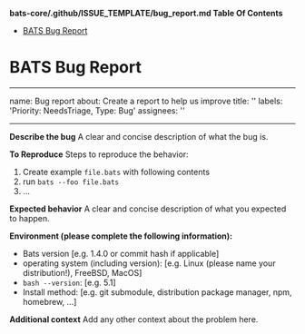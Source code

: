 <!-- START doctoc generated TOC please keep comment here to allow auto update -->
<!-- DON'T EDIT THIS SECTION, INSTEAD RE-RUN doctoc TO UPDATE -->
**bats-core/.github/ISSUE_TEMPLATE/bug_report.md Table Of Contents**

- [BATS Bug Report](#bats-bug-report)

<!-- END doctoc generated TOC please keep comment here to allow auto update -->

# BATS Bug Report

______________________________________________________________________

name: Bug report
about: Create a report to help us improve
title: ''
labels: 'Priority: NeedsTriage, Type: Bug'
assignees: ''

______________________________________________________________________

**Describe the bug**
A clear and concise description of what the bug is.

**To Reproduce**
Steps to reproduce the behavior:

1. Create example `file.bats` with following contents
1. run `bats --foo file.bats`
1. ...

**Expected behavior**
A clear and concise description of what you expected to happen.

**Environment (please complete the following information):**

- Bats version \[e.g. 1.4.0 or commit hash if applicable\]
- operating system (including version): \[e.g. Linux (please name your distribution!), FreeBSD, MacOS\]
- `bash --version`: \[e.g. 5.1\]
- Install method: \[e.g. git submodule, distribution package manager, npm, homebrew, ...\]

**Additional context**
Add any other context about the problem here.
